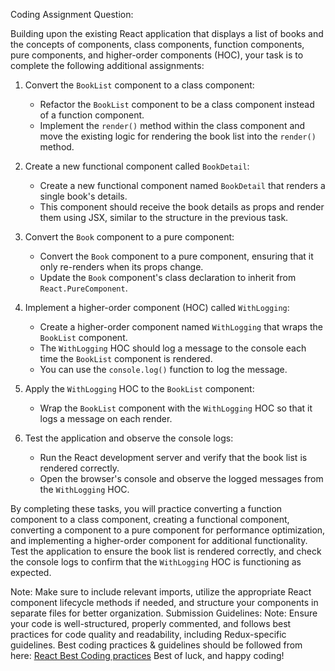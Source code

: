 Coding Assignment Question:

Building upon the existing React application that displays a list of books and the concepts of components, class components, function components, pure components, and higher-order components (HOC), your task is to complete the following additional assignments:

1. Convert the `BookList` component to a class component:
   - Refactor the `BookList` component to be a class component instead of a function component.
   - Implement the `render()` method within the class component and move the existing logic for rendering the book list into the `render()` method.

2. Create a new functional component called `BookDetail`:
   - Create a new functional component named `BookDetail` that renders a single book's details.
   - This component should receive the book details as props and render them using JSX, similar to the structure in the previous task.

3. Convert the `Book` component to a pure component:
   - Convert the `Book` component to a pure component, ensuring that it only re-renders when its props change.
   - Update the `Book` component's class declaration to inherit from `React.PureComponent`.

4. Implement a higher-order component (HOC) called `WithLogging`:
   - Create a higher-order component named `WithLogging` that wraps the `BookList` component.
   - The `WithLogging` HOC should log a message to the console each time the `BookList` component is rendered.
   - You can use the `console.log()` function to log the message.

5. Apply the `WithLogging` HOC to the `BookList` component:
   - Wrap the `BookList` component with the `WithLogging` HOC so that it logs a message on each render.

6. Test the application and observe the console logs:
   - Run the React development server and verify that the book list is rendered correctly.
   - Open the browser's console and observe the logged messages from the `WithLogging` HOC.

By completing these tasks, you will practice converting a function component to a class component, creating a functional component, converting a component to a pure component for performance optimization, and implementing a higher-order component for additional functionality. Test the application to ensure the book list is rendered correctly, and check the console logs to confirm that the `WithLogging` HOC is functioning as expected.

Note: Make sure to include relevant imports, utilize the appropriate React component lifecycle methods if needed, and structure your components in separate files for better organization.
Submission Guidelines: 
Note: Ensure your code is well-structured, properly commented, and follows best practices for code quality and readability, including Redux-specific guidelines.
Best coding practices & guidelines should be followed from here: [React Best Coding practices](https://github.com/imranmd/ReactBestPracticesAndGuidelines/)
Best of luck, and happy coding!  